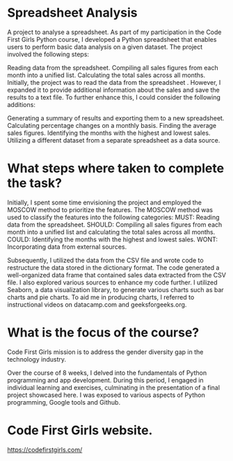 # Spreadsheet Analysis
A project to analyse a spreadsheet.
As part of my participation in the Code First Girls Python course, I developed a Python spreadsheet that enables users to perform basic data analysis on a given dataset. The project involved the following steps:

Reading data from the spreadsheet. Compiling all sales figures from each month into a unified list. Calculating the total sales across all months. Initially, the project was to read the data from the spreadsheet . However, I expanded it to provide additional information about the sales and save the results to a text file.
To further enhance this, I could consider the following additions:

Generating a summary of results and exporting them to a new spreadsheet.
Calculating percentage changes on a monthly basis.
Finding the average sales figures.
Identifying the months with the highest and lowest sales.
Utilizing a different dataset from a separate spreadsheet as a data source.
# What steps where taken to complete the task?
Initially, I spent some time envisioning the project and employed the MOSCOW method to prioritize the features. The MOSCOW method was used to classify the features into the following categories:
MUST: Reading data from the spreadsheet.
SHOULD: Compiling all sales figures from each month into a unified list and calculating the total sales across all months.
COULD: Identifying the months with the highest and lowest sales.
WONT: Incorporating data from external sources.

Subsequently, I utilized the data from the CSV file and wrote code to restructure the data stored in the dictionary format. The code generated a well-organized data frame that contained sales data extracted from the CSV file. I also explored various sources to enhance my code further.
I utilized Seaborn, a data visualization library, to generate various charts such as bar charts and pie charts.
To aid me in producing charts, I referred to instructional videos on datacamp.com and geeksforgeeks.org.
# What is the focus of the course?
Code First Girls mission is to address the gender diversity gap in the technology industry. 

Over the course of 8 weeks, I delved into the fundamentals of Python programming and app development. During this period, I engaged in individual learning and exercises, culminating in the presentation of a final project showcased here. I was exposed to various aspects of Python programming, Google tools and Github.

# Code First Girls website.
https://codefirstgirls.com/
